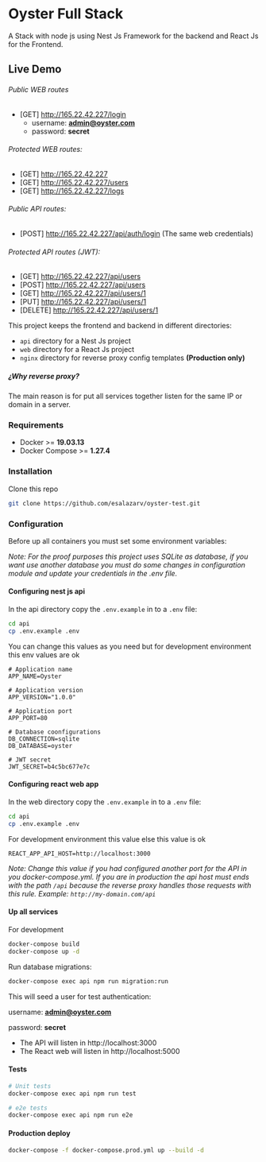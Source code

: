 # Oyster Full Stack 

A Stack with node js using Nest Js Framework for the backend and React Js for the Frontend.

## Live Demo
###### Public WEB routes
- [GET] http://165.22.42.227/login
    - username: **admin@oyster.com**
    - password: **secret**
###### Protected WEB routes:
- [GET] http://165.22.42.227
- [GET] http://165.22.42.227/users
- [GET] http://165.22.42.227/logs

###### Public API routes:
- [POST]  http://165.22.42.227/api/auth/login (The same web credentials)
###### Protected API routes (JWT):
- [GET]  http://165.22.42.227/api/users
- [POST]  http://165.22.42.227/api/users
- [GET]  http://165.22.42.227/api/users/1
- [PUT]  http://165.22.42.227/api/users/1
- [DELETE]  http://165.22.42.227/api/users/1


This project keeps the frontend and backend in different directories:

- `api` directory for a Nest Js project
- `web` directory for a React Js project  
- `nginx` directory for reverse proxy config templates **(Production only)**

##### ¿Why reverse proxy?
The main reason is for put all services together listen for the same IP or domain in a server.

### Requirements

- Docker >= **19.03.13**
- Docker Compose >= **1.27.4**


### Installation
Clone this repo
````bash
git clone https://github.com/esalazarv/oyster-test.git
````

### Configuration
Before up all containers you must set some environment variables:

_Note: For the proof purposes this project uses SQLite as database, if you want use another database you must do some changes in configuration module
and update your credentials in the .env file._

#### Configuring nest js api
In the api directory copy the `.env.example` in to a `.env` file:

````bash
cd api
cp .env.example .env
````

You can change this values as you need but for development environment this env values are ok
````dotenv
# Application name
APP_NAME=Oyster

# Application version
APP_VERSION="1.0.0"

# Application port
APP_PORT=80

# Database coonfigurations
DB_CONNECTION=sqlite
DB_DATABASE=oyster

# JWT secret
JWT_SECRET=b4c5bc677e7c
````

#### Configuring react web app
In the web directory copy the `.env.example` in to a `.env` file:
````bash
cd api
cp .env.example .env
````

For development environment this value else this value is ok
````dotenv
REACT_APP_API_HOST=http://localhost:3000
````
_Note: Change this value if you had configured another port for the API in you docker-compose.yml. 
If you are in production the api host must ends with the path `/api` 
because the reverse proxy handles those requests with this rule. Example: `http://my-domain.com/api`_ 

#### Up all services
For development

````bash
docker-compose build
docker-compose up -d
````
Run database migrations:
````bash
docker-compose exec api npm run migration:run
````
This will seed a user for test authentication:

username: **admin@oyster.com**

password: **secret**

- The API will listen in http://localhost:3000
- The React web will listen in http://localhost:5000

#### Tests
````bash
# Unit tests
docker-compose exec api npm run test

# e2e tests
docker-compose exec api npm run e2e
````

#### Production deploy
````bash
docker-compose -f docker-compose.prod.yml up --build -d
````
